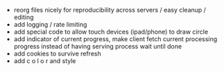 - reorg files nicely for reproducibility across servers / easy cleanup / editing
- add logging / rate limiting
- add special code to allow touch devices (ipad/phone) to draw circle
- add indicator of current progress, make client fetch current processing progress instead of having serving process wait until done
- add cookies to survive refresh
- add c o l o r and style
